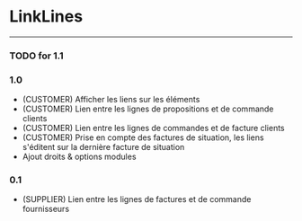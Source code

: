 # LinkLines

***

### TODO for 1.1

### 1.0
- (CUSTOMER) Afficher les liens sur les éléments
- (CUSTOMER) Lien entre les lignes de propositions et de commande clients
- (CUSTOMER) Lien entre les lignes de commandes et de facture clients
- (CUSTOMER) Prise en compte des factures de situation, les liens s'éditent sur la dernière facture de situation
- Ajout droits & options modules 

### 0.1 
- (SUPPLIER) Lien entre les lignes de factures et de commande fournisseurs
